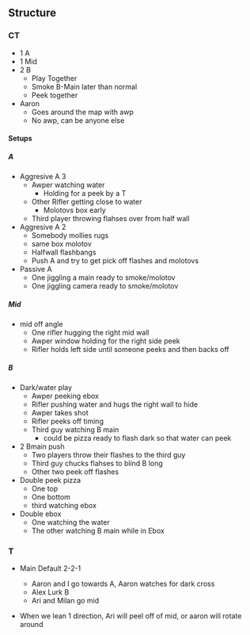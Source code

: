 
## Structure

### CT

- 1 A
- 1 Mid
- 2 B
	- Play Together
	- Smoke B-Main later than normal
	- Peek together
- Aaron 
	- Goes around the map with awp
	- No awp, can be anyone else

#### Setups
##### A
- Aggresive A 3
	- Awper watching water
		- Holding for a peek by a T
	- Other Rifler getting close to water
		- Molotovs box early
	- Third player throwing flahses over from half wall
- Aggresive A 2
	- Somebody mollies rugs
	- same box molotov
	- Halfwall flashbangs
	- Push A and try to get pick off flashes and molotovs
- Passive A
	- One jiggling a main ready to smoke/molotov 
	- One jiggling camera ready to smoke/molotov
##### Mid
- mid off angle
	- One rifler hugging the right mid wall
	- Awper window holding for the right side peek
	- Rifler holds left side until someone peeks and then backs off 

##### B
- Dark/water play
	- Awper peeking ebox
	- Rifler pushing water and hugs the right wall to hide 
	- Awper takes shot
	- Rifler peeks off timing 
	- Third guy watching B main
		- could be pizza ready to flash dark so that water can peek 
- 2 Bmain push
	- Two players throw their flashes to the third guy
	- Third guy chucks flahses to blind B long
	- Other two peek off flashes 
- Double peek pizza
	- One top
	- One bottom
	- third watching ebox
- Double ebox
	- One watching the water
	- The other watching B main while in Ebox
### T

- Main Default 2-2-1
	- Aaron and I go towards A, Aaron watches for dark cross
	- Alex Lurk B
	- Ari and Milan go mid

- When we lean 1 direction, Ari will peel off of mid, or aaron will rotate around
